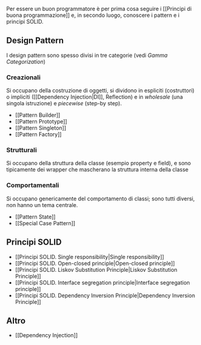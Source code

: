 Per essere un buon programmatore è per prima cosa seguire i [[Principi di buona programmazione]] e, in secondo luogo, conoscere i pattern e i principi SOLID.

## Design Pattern
I design pattern sono spesso divisi in tre categorie (vedi *Gamma Categorization*)
### Creazionali
Si occupano della costruzione di oggetti, si dividono in espliciti (costruttori) o impliciti ([[Dependency Injection|DI]], Reflection) e in *wholesale* (una singola istruzione) e *piecewise* (step-by step).

* [[Pattern Builder]]
* [[Pattern Prototype]]
* [[Pattern Singleton]]
* [[Pattern Factory]]

### Strutturali
Si occupano della struttura della classe (esempio property e field), e sono tipicamente dei wrapper che mascherano la struttura interna della classe
### Comportamentali
Si occupano genericamente del comportamento di classi; sono tutti diversi, non hanno un tema centrale.

* [[Pattern State]]
* [[Special Case Pattern]]

## Principi SOLID

* [[Principi SOLID. Single responsibility|Single responsibility]]
* [[Principi SOLID. Open-closed principle|Open-closed principle]]
* [[Principi SOLID. Liskov Substitution Principle|Liskov Substitution Principle]]
* [[Principi SOLID. Interface segregation principle|Interface segregation principle]]
* [[Principi SOLID. Dependency Inversion Principle|Dependency Inversion Principle]]

## Altro
* [[Dependency Injection]]